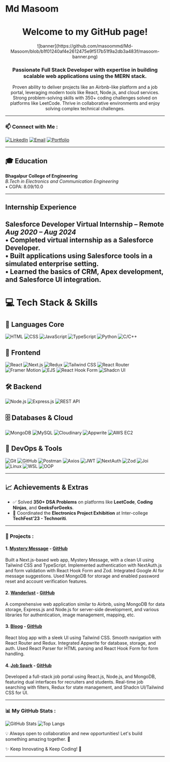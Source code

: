 # Md Masoom 
<div align="center">

# Welcome to my GitHub page!

</div>
<p align="center">
  ![banner](https://github.com/masoommd/Md-Masoom/blob/b1f01240af4e2612475e9f517b51f9a2db3a483f/masoom-banner.png)
</p>

<div align="center">
 
### Passionate Full Stack Developer with expertise in building scalable web applications using the MERN stack.
Proven ability to deliver projects like an Airbnb-like platform and a job portal, leveraging modern tools like React,
Node.js, and cloud services. Strong problem-solving skills with 350+ coding challenges solved on platforms like
LeetCode. Thrive in collaborative environments and enjoy solving complex technical challenges.

</div>

----
### 📫 Connect with Me :
[![LinkedIn](https://img.shields.io/badge/-LinkedIn-0077B5?style=for-the-badge&logo=linkedin&logoColor=white)](https://www.linkedin.com/in/mdmasoom459/) [![Email](https://img.shields.io/badge/-Email-D14836?style=for-the-badge&logo=gmail&logoColor=white)](mailto:mdmasoom9060@gmail.com) [![Portfolio](https://img.shields.io/badge/-Portfolio-000000?style=for-the-badge&logo=About.me&logoColor=white)](http://portfolio-mdmasoom.vercel.app/)

----

## 🎓 Education
**Bhagalpur College of Engineering**  
*B.Tech in Electronics and Communication Engineering*  
• CGPA: 8.09/10.0

---

## Internship Experience
**Salesforce Developer Virtual Internship** – Remote  
*Aug 2020 – Aug 2024*  
• Completed virtual internship as a Salesforce Developer.  
• Built applications using Salesforce tools in a simulated enterprise setting.  
• Learned the basics of CRM, Apex development, and Salesforce UI integration.
---

# 💻 Tech Stack & Skills

## 🧠 Languages Core
![HTML](https://img.shields.io/badge/-HTML-E34F26?style=for-the-badge&logo=html5&logoColor=white)
![CSS](https://img.shields.io/badge/-CSS-1572B6?style=for-the-badge&logo=css3&logoColor=white)
![JavaScript](https://img.shields.io/badge/-JavaScript-F7DF1E?style=for-the-badge&logo=javascript&logoColor=black)
![TypeScript](https://img.shields.io/badge/-TypeScript-3178C6?style=for-the-badge&logo=typescript&logoColor=white)
![Python](https://img.shields.io/badge/-Python-3776AB?style=for-the-badge&logo=python&logoColor=white)
![C/C++](https://img.shields.io/badge/-C/C++-00599C?style=for-the-badge&logo=c%2B%2B&logoColor=white)

## 🎨 Frontend
![React](https://img.shields.io/badge/-React-61DAFB?style=for-the-badge&logo=react&logoColor=white)
![Next.js](https://img.shields.io/badge/-Next.js-000000?style=for-the-badge&logo=nextdotjs&logoColor=white)
![Redux](https://img.shields.io/badge/-Redux-764ABC?style=for-the-badge&logo=redux&logoColor=white)
![Tailwind CSS](https://img.shields.io/badge/-Tailwind_CSS-06B6D4?style=for-the-badge&logo=tailwindcss&logoColor=white)
![React Router](https://img.shields.io/badge/-React_Router-D0021B?style=for-the-badge&logo=reactrouter&logoColor=white)
![Framer Motion](https://img.shields.io/badge/-Framer_Motion-0055FF?style=for-the-badge&logo=framer&logoColor=white)
![EJS](https://img.shields.io/badge/-EJS-3178C6?style=for-the-badge&logo=ejs&logoColor=white)
![React Hook Form](https://img.shields.io/badge/-React_Hook_Form-EC5990?style=for-the-badge&logo=reacthookform&logoColor=white)
![Shadcn UI](https://img.shields.io/badge/-Shadcn_UI-000000?style=for-the-badge)

## 🛠️ Backend
![Node.js](https://img.shields.io/badge/-Node.js-339933?style=for-the-badge&logo=node.js&logoColor=white)
![Express.js](https://img.shields.io/badge/-Express.js-000000?style=for-the-badge&logo=express&logoColor=white)
![REST API](https://img.shields.io/badge/-REST_API-FF6C37?style=for-the-badge&logo=api&logoColor=white)

## 🗄️ Databases & Cloud
![MongoDB](https://img.shields.io/badge/-MongoDB-47A248?style=for-the-badge&logo=mongodb&logoColor=white)
![MySQL](https://img.shields.io/badge/-MySQL-4479A1?style=for-the-badge&logo=mysql&logoColor=white)
![Cloudinary](https://img.shields.io/badge/-Cloudinary-3448C5?style=for-the-badge&logo=cloudinary&logoColor=white)
![Appwrite](https://img.shields.io/badge/-Appwrite-F02E65?style=for-the-badge&logo=appwrite&logoColor=white)
![AWS EC2](https://img.shields.io/badge/-AWS_EC2-232F3E?style=for-the-badge&logo=amazonaws&logoColor=white)

## 🧰 DevOps & Tools
![Git](https://img.shields.io/badge/-Git-F05032?style=for-the-badge&logo=git&logoColor=white)
![GitHub](https://img.shields.io/badge/-GitHub-181717?style=for-the-badge&logo=github&logoColor=white)
![Postman](https://img.shields.io/badge/-Postman-FF6C37?style=for-the-badge&logo=postman&logoColor=white)
![Axios](https://img.shields.io/badge/-Axios-5A29E4?style=for-the-badge)
![JWT](https://img.shields.io/badge/-JWT-000000?style=for-the-badge&logo=jsonwebtokens&logoColor=white)
![NextAuth](https://img.shields.io/badge/-NextAuth.js-000000?style=for-the-badge)
![Zod](https://img.shields.io/badge/-Zod-3B82F6?style=for-the-badge)
![Joi](https://img.shields.io/badge/-Joi-990000?style=for-the-badge)
![Linux](https://img.shields.io/badge/-Linux-FCC624?style=for-the-badge&logo=linux&logoColor=black)
![WSL](https://img.shields.io/badge/-WSL-4D4D4D?style=for-the-badge&logo=windows&logoColor=white)
![OOP](https://img.shields.io/badge/-OOP-6C3483?style=for-the-badge)

---

## 📈 Achievements & Extras

- ✅ Solved **350+ DSA Problems** on platforms like **LeetCode**, **Coding Ninjas**, and **GeeksForGeeks**.
- 🎯 Coordinated the **Electronics Project Exhibition** at Inter-college **TechFest’23 - Technoriti**.

---

### 📌 Projects : 

#### 1. [Mystery Message](https://mystrymessage-plum.vercel.app/) - [GitHub](https://github.com/masoommd/mystrymessage.git)
Built a Next.js-based web app, Mystery Message, with a clean UI using Tailwind CSS and TypeScript. Implemented authentication with NextAuth.js and form validation with React Hook Form and Zod. Integrated Google AI for message suggestions. Used MongoDB for storage and enabled password reset and account verification features.

#### 2. [Wanderlust](https://wanderlust-cloning-of-airbnb.onrender.com/listings) - [GitHub](https://github.com/masoommd/Wanderlust-Cloning-of-Airbnb-)
A comprehensive web application similar to Airbnb, using MongoDB for data storage, Express.js and Node.js for server-side development, and various libraries for authentication, image management, mapping, etc.

#### 3. [Bloog](http://bloog-weld.vercel.app/) - [GitHub](https://github.com/masoommd/Bloog-A-blog-App)
React blog app with a sleek UI using Tailwind CSS. Smooth navigation with React Router and Redux. Integrated Appwrite for database, storage, and auth. Used React Parser for HTML parsing and React Hook Form for form handling.

#### 4. [Job Spark](https://jobportal-2wks.onrender.com/) - [GitHub](https://github.com/masoommd/jobportal.git)
Developed a full-stack job portal using React.js, Node.js, and MongoDB, featuring dual interfaces for recruiters and students. Real-time job searching with filters, Redux for state management, and Shadcn UI/Tailwind CSS for UI.

---

### 📊 My GitHub Stats :
![GitHub Stats](https://github-readme-stats.vercel.app/api?username=masoommd&show_icons=true&theme=radical)
![Top Langs](https://github-readme-stats.vercel.app/api/top-langs/?username=masoommd&layout=compact&theme=radical)

💡 Always open to collaboration and new opportunities! Let's build something amazing together. 🚀

✨ Keep Innovating & Keep Coding! 🚀

---


